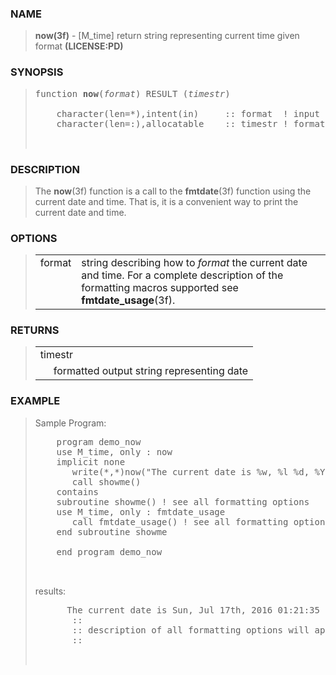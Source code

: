 <?
<body>
  <a name="top" id="top"></a>
  <div id="Container">
    <div id="Content">
      <div class="c40">
      </div><a name="0"></a>
      <h3><a name="0">NAME</a></h3>
      <blockquote>
        <b>now(3f)</b> - [M_time] return string representing current time given format <b>(LICENSE:PD)</b>
      </blockquote><a name="contents" id="contents"></a>
      <a name="8"></a>
      <h3><a name="8">SYNOPSIS</a></h3>
      <blockquote>
        <pre>
function <b>now</b>(<i>format</i>) RESULT (<i>timestr</i>)
<br />    character(len=*),intent(in)     :: format  ! input format string
    character(len=:),allocatable    :: timestr ! formatted date
<br />
</pre>
      </blockquote><a name="2"></a>
      <h3><a name="2">DESCRIPTION</a></h3>
      <blockquote>
        The <b>now</b>(3f) function is a call to the <b>fmtdate</b>(3f) function using the current date and time. That is, it is a convenient way to print
        the current date and time.
      </blockquote><a name="3"></a>
      <h3><a name="3">OPTIONS</a></h3>
      <blockquote>
        <table cellpadding="3">
          <tr valign="top">
            <td class="c41" width="6%" nowrap="nowrap">format</td>
            <td valign="bottom">string describing how to <i>format</i> the current date and time. For a complete description of the formatting macros
            supported see <b>fmtdate_usage</b>(3f).</td>
          </tr>
        </table>
      </blockquote><a name="4"></a>
      <h3><a name="4">RETURNS</a></h3>
      <blockquote>
        <table cellpadding="3">
          <tr valign="top">
            <td class="c41" colspan="2">timestr</td>
          </tr>
          <tr valign="top">
            <td width="6%"></td>
            <td>formatted output string representing date</td>
          </tr>
        </table>
      </blockquote><a name="5"></a>
      <h3><a name="5">EXAMPLE</a></h3>
      <blockquote>
        Sample Program:
        <pre>
    program demo_now
    use M_time, only : now
    implicit none
       write(*,*)now("The current date is %w, %l %d, %Y %H:%m:%s %N")
       call showme()
    contains
    subroutine showme() ! see all formatting options
    use M_time, only : fmtdate_usage
       call fmtdate_usage() ! see all formatting options
    end subroutine showme
<br />    end program demo_now
<br />
</pre>results:
        <pre>
      The current date is Sun, Jul 17th, 2016 01:21:35 PM
       ::
       :: description of all formatting options will appear here
       ::
<br />
</pre>
      </blockquote><a name="6"></a>
    </div>
  </div>
</body>
